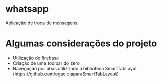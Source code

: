 # whatsapp

Aplicação de troca de mensagens.

# Algumas considerações do projeto
- Utilização de firebase
- Criação de uma toolbar do zero
- Navegação por abas utilizando a biblioteca SmartTabLayut (https://github.com/ogaclejapan/SmartTabLayout)

